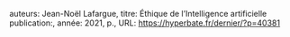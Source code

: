 auteurs: Jean-Noël Lafargue, 
titre: Éthique de l’Intelligence artificielle
publication:, 
année: 2021, 
p.,
URL: https://hyperbate.fr/dernier/?p=40381


